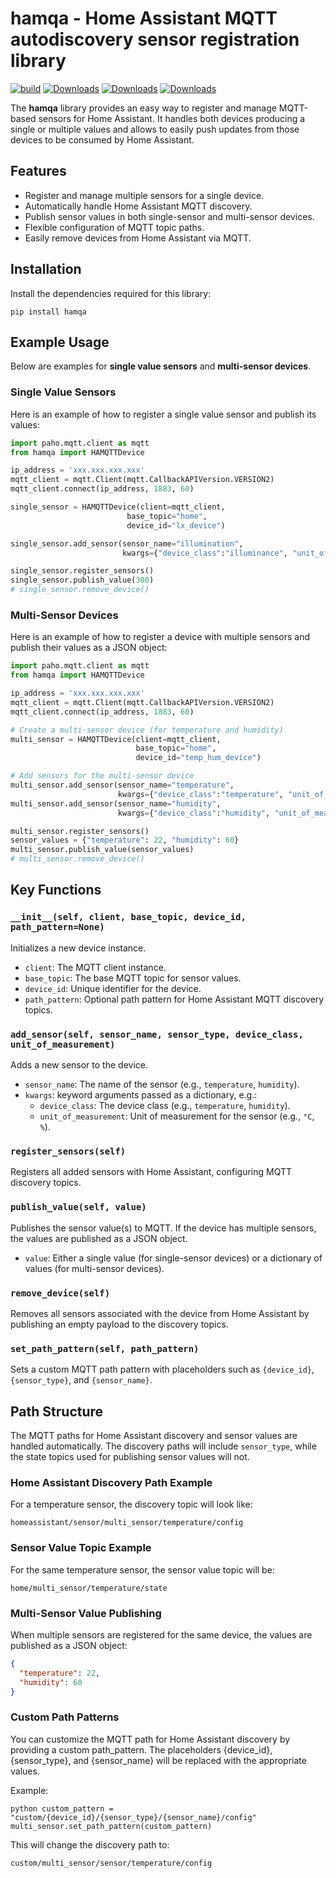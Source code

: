 # hamqa - Home Assistant MQTT autodiscovery sensor registration library
[![build](https://github.com/hvalev/hamqa/actions/workflows/build.yml/badge.svg)](https://github.com/hvalev/hamqa/actions/workflows/build.yml)
[![Downloads](https://static.pepy.tech/badge/hamqa)](https://pepy.tech/project/hamqa)
[![Downloads](https://static.pepy.tech/badge/hamqa/month)](https://pepy.tech/project/hamqa)
[![Downloads](https://static.pepy.tech/badge/hamqa/week)](https://pepy.tech/project/hamqa)

The **hamqa** library provides an easy way to register and manage MQTT-based sensors for Home Assistant. It handles both devices producing a single or multiple values and allows to easily push updates from those devices to be consumed by Home Assistant.

## Features

- Register and manage multiple sensors for a single device.
- Automatically handle Home Assistant MQTT discovery.
- Publish sensor values in both single-sensor and multi-sensor devices.
- Flexible configuration of MQTT topic paths.
- Easily remove devices from Home Assistant via MQTT.

## Installation

Install the dependencies required for this library:

`pip install hamqa`

## Example Usage

Below are examples for **single value sensors** and **multi-sensor devices**.

### Single Value Sensors

Here is an example of how to register a single value sensor and publish its values:

```python
import paho.mqtt.client as mqtt
from hamqa import HAMQTTDevice

ip_address = 'xxx.xxx.xxx.xxx'
mqtt_client = mqtt.Client(mqtt.CallbackAPIVersion.VERSION2)
mqtt_client.connect(ip_address, 1883, 60)

single_sensor = HAMQTTDevice(client=mqtt_client, 
                          base_topic="home",
                          device_id="lx_device")

single_sensor.add_sensor(sensor_name="illumination", 
                         kwargs={"device_class":"illuminance", "unit_of_measurement":"lx"})

single_sensor.register_sensors()
single_sensor.publish_value(300)
# single_sensor.remove_device()
```

### Multi-Sensor Devices

Here is an example of how to register a device with multiple sensors and publish their values as a JSON object:

```python
import paho.mqtt.client as mqtt
from hamqa import HAMQTTDevice

ip_address = 'xxx.xxx.xxx.xxx'
mqtt_client = mqtt.Client(mqtt.CallbackAPIVersion.VERSION2)
mqtt_client.connect(ip_address, 1883, 60)

# Create a multi-sensor device (for temperature and humidity)
multi_sensor = HAMQTTDevice(client=mqtt_client, 
                            base_topic="home",
                            device_id="temp_hum_device")

# Add sensors for the multi-sensor device
multi_sensor.add_sensor(sensor_name="temperature",
                        kwargs={"device_class":"temperature", "unit_of_measurement":"°C"})
multi_sensor.add_sensor(sensor_name="humidity",
                        kwargs={"device_class":"humidity", "unit_of_measurement":"%"})

multi_sensor.register_sensors()
sensor_values = {"temperature": 22, "humidity": 60}
multi_sensor.publish_value(sensor_values)
# multi_sensor.remove_device()
```

## Key Functions

### `__init__(self, client, base_topic, device_id, path_pattern=None)`
Initializes a new device instance.

- `client`: The MQTT client instance.
- `base_topic`: The base MQTT topic for sensor values.
- `device_id`: Unique identifier for the device.
- `path_pattern`: Optional path pattern for Home Assistant MQTT discovery topics.

### `add_sensor(self, sensor_name, sensor_type, device_class, unit_of_measurement)`
Adds a new sensor to the device.

- `sensor_name`: The name of the sensor (e.g., `temperature`, `humidity`).
- `kwargs`: keyword arguments passed as a dictionary, e.g.:
  - `device_class`: The device class (e.g., `temperature`, `humidity`).
  - `unit_of_measurement`: Unit of measurement for the sensor (e.g., `°C`, `%`).

### `register_sensors(self)`
Registers all added sensors with Home Assistant, configuring MQTT discovery topics.

### `publish_value(self, value)`
Publishes the sensor value(s) to MQTT. If the device has multiple sensors, the values are published as a JSON object.

- `value`: Either a single value (for single-sensor devices) or a dictionary of values (for multi-sensor devices).

### `remove_device(self)`
Removes all sensors associated with the device from Home Assistant by publishing an empty payload to the discovery topics.

### `set_path_pattern(self, path_pattern)`
Sets a custom MQTT path pattern with placeholders such as `{device_id}`, `{sensor_type}`, and `{sensor_name}`.

## Path Structure

The MQTT paths for Home Assistant discovery and sensor values are handled automatically. The discovery paths will include `sensor_type`, while the state topics used for publishing sensor values will not.

### Home Assistant Discovery Path Example

For a temperature sensor, the discovery topic will look like:

`homeassistant/sensor/multi_sensor/temperature/config`


### Sensor Value Topic Example

For the same temperature sensor, the sensor value topic will be:

`home/multi_sensor/temperature/state`


### Multi-Sensor Value Publishing

When multiple sensors are registered for the same device, the values are published as a JSON object:

```json
{
  "temperature": 22,
  "humidity": 60
}
```

### Custom Path Patterns

You can customize the MQTT path for Home Assistant discovery by providing a custom path_pattern. The placeholders {device_id}, {sensor_type}, and {sensor_name} will be replaced with the appropriate values.

Example:

```python custom_pattern = "custom/{device_id}/{sensor_type}/{sensor_name}/config" multi_sensor.set_path_pattern(custom_pattern)```

This will change the discovery path to:

`custom/multi_sensor/sensor/temperature/config`